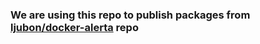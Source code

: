 ### We are using this repo to publish packages from [ljubon/docker-alerta](https://github.com/ljubon/docker-alerta) repo